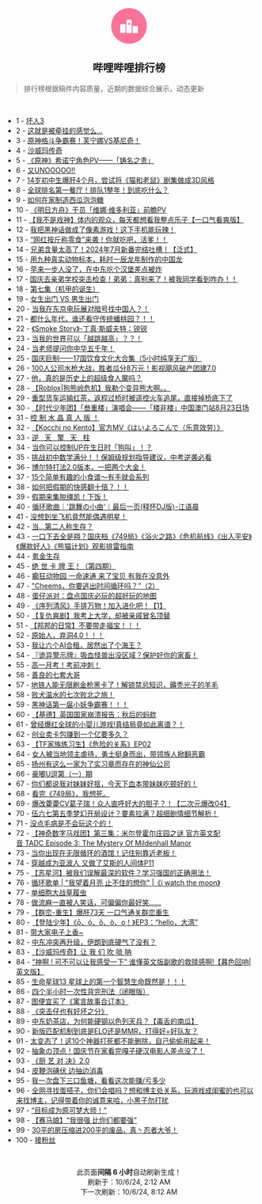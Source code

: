 <div align="center">
    <img src="./assets/icon_rank.png" alt="logo" />
    <h2>哔哩哔哩排行榜</h>
</div>

> 排行榜根据稿件内容质量，近期的数据综合展示，动态更新

<br />

<ul><li><span>1 - <a href=https://www.bilibili.com/BV1GaxCewEcH>坏人3</a></span></li><li><span>2 - <a href=https://www.bilibili.com/BV1uM4cerEVk>这就是被牵挂的感觉么...</a></span></li><li><span>3 - <a href=https://www.bilibili.com/BV1jQxDehEh6>原神格斗争霸赛！芙宁娜VS基尼奇！</a></span></li><li><span>4 - <a href=https://www.bilibili.com/BV1v84ge7Em8>沙威玛传奇</a></span></li><li><span>5 - <a href=https://www.bilibili.com/BV1RaxseEEXo>《原神》希诺宁角色PV——「铸名之责」</a></span></li><li><span>6 - <a href=https://www.bilibili.com/BV1DCx4eUEa2>又UNOOOOO!!</a></span></li><li><span>7 - <a href=https://www.bilibili.com/BV1sGxfecEZS>14岁初中生爆肝4个月，尝试将《猫和老鼠》剧集做成3D风格</a></span></li><li><span>8 - <a href=https://www.bilibili.com/BV1tL45eVEFU>全球排名第一餐厅！排队1整年！到底吃什么？</a></span></li><li><span>9 - <a href=https://www.bilibili.com/BV1SM4ce6EFK>如何在家制造西瓜泡泡糖</a></span></li><li><span>10 - <a href=https://www.bilibili.com/BV1YP4jebEST>《明日方舟》干员「维娜·维多利亚」前瞻PV</a></span></li><li><span>11 - <a href=https://www.bilibili.com/BV1Nj4ceKEUr>【我不是戏神】体内的观众，每天都想看我整点乐子【一口气看爽版】</a></span></li><li><span>12 - <a href=https://www.bilibili.com/BV1WQxee4Eyv>我把黑神话做成了像素游戏！这下手机能玩辣！</a></span></li><li><span>13 - <a href=https://www.bilibili.com/BV1gQxkebELa>“网红按斤称零食”来袭！你就吃吧，活爹！！</a></span></li><li><span>14 - <a href=https://www.bilibili.com/BV1F219Y3Ewv>兄弟含量太高了！2024年7月新番完结吐槽！【泛式】</a></span></li><li><span>15 - <a href=https://www.bilibili.com/BV1jqx9eBEdm>用九种真实动物标本，耗时一辰龙年制作的中国龙</a></span></li><li><span>16 - <a href=https://www.bilibili.com/BV1wvxZexEKg>早来一步人没了，在中东吃个汉堡差点被炸</a></span></li><li><span>17 - <a href=https://www.bilibili.com/BV1TDxSeVEG6>国庆去亲弟学校突击检查！弟弟：真别来了！被我同学看到咋办！！</a></span></li><li><span>18 - <a href=https://www.bilibili.com/BV176x9eiEMv>第七集（机甲的诞生）</a></span></li><li><span>19 - <a href=https://www.bilibili.com/BV1PPxXeGEsA>女生出门&nbsp;VS&nbsp;男生出门</a></span></li><li><span>20 - <a href=https://www.bilibili.com/BV1Uox9e9EL1>当我在东京电玩展对暗号找中国人？！</a></span></li><li><span>21 - <a href=https://www.bilibili.com/BV115xbejEkw>都什么年代，谁还看守传统蟠桃园？！！</a></span></li><li><span>22 - <a href=https://www.bilibili.com/BV1XUx9eFE8a>《Smoke&nbsp;Story》-丁真·斯威夫特：锐锐</a></span></li><li><span>23 - <a href=https://www.bilibili.com/BV1tK4GerEyE>当我的世界可以「越跳越高」？？！</a></span></li><li><span>24 - <a href=https://www.bilibili.com/BV1AnxQerEmH>当老师提问你中华五千年！</a></span></li><li><span>25 - <a href=https://www.bilibili.com/BV1TU4geNERX>国庆巨制——17国饮食文化大合集（5小时纯享无广版）</a></span></li><li><span>26 - <a href=https://www.bilibili.com/BV1PbxdeQE44>100人公司水枪大战，胜者瓜分8万元！影视飓风破产团建7.0</a></span></li><li><span>27 - <a href=https://www.bilibili.com/BV1sBxDegE9B>他，真的是历史上的超级食人魔吗？</a></span></li><li><span>28 - <a href=https://www.bilibili.com/BV1V84MezEM4>【Roblox|狗熊岭危机】我勒个变异熊大啊。。</a></span></li><li><span>29 - <a href=https://www.bilibili.com/BV1TS4geeEy7>重型货车运输红茶，返程过桥时被遥控火车追尾，直接掉桥底下了</a></span></li><li><span>30 - <a href=https://www.bilibili.com/BV1GRxWeyEva>【时代少年团】「叁重楼」演唱会——「楼非楼」中国澳门站8月23日场</a></span></li><li><span>31 - <a href=https://www.bilibili.com/BV1WSxReEEEh>控&nbsp;制&nbsp;水&nbsp;晶&nbsp;真&nbsp;人&nbsp;版&nbsp;！</a></span></li><li><span>32 - <a href=https://www.bilibili.com/BV1M24geiEzS>【Kocchi&nbsp;no&nbsp;Kento】官方MV《はいよろこんで（乐意效劳）》</a></span></li><li><span>33 - <a href=https://www.bilibili.com/BV1RixSeQEBP>逆&nbsp;&nbsp;&nbsp;天&nbsp;&nbsp;&nbsp;擎&nbsp;&nbsp;&nbsp;天&nbsp;&nbsp;&nbsp;柱</a></span></li><li><span>34 - <a href=https://www.bilibili.com/BV1QDxdeiEQS>当你可以控制UP在生日时「狗叫」！？</a></span></li><li><span>35 - <a href=https://www.bilibili.com/BV1yjx4eTEHM>挑战初中数学满分！！保姆级规划指导建议，中考逆袭必看</a></span></li><li><span>36 - <a href=https://www.bilibili.com/BV1cK4VeaECx>博尔特打法2.0版本，一把两个大金！</a></span></li><li><span>37 - <a href=https://www.bilibili.com/BV1mz4Le1EA2>15个简单有趣的小食谱～有手就会系列</a></span></li><li><span>38 - <a href=https://www.bilibili.com/BV1hexpeuENQ>如何把假期的快感翻十倍？！！</a></span></li><li><span>39 - <a href=https://www.bilibili.com/BV1jM4FeQE2P>假期来集脱缰凯！下饭！</a></span></li><li><span>40 - <a href=https://www.bilibili.com/BV1ed43eEEzL>循环歌曲｜&#39;跳舞の小曲&#39;｜最后一页(释怀DJ版)-江语晨</a></span></li><li><span>41 - <a href=https://www.bilibili.com/BV1apxDenEmK>没想到坐飞机竟然能偶遇明星！</a></span></li><li><span>42 - <a href=https://www.bilibili.com/BV1yZ4ceTEdz>当...第二人称生存？</a></span></li><li><span>43 - <a href=https://www.bilibili.com/BV1Vy45eWE9b>一口下去全是翔？国庆档《749局》《浴火之路》《危机航线》《出入平安》《爆款好人》《熊猫计划》观影排雷指南</a></span></li><li><span>44 - <a href=https://www.bilibili.com/BV1L54FemET6>氪金生存</a></span></li><li><span>45 - <a href=https://www.bilibili.com/BV1o5xDedEMp>绝&nbsp;世&nbsp;卡&nbsp;牌&nbsp;王！（第四期）</a></span></li><li><span>46 - <a href=https://www.bilibili.com/BV1TQ4geAEP5>癫狂动物园&nbsp;一命速通&nbsp;来了宝贝&nbsp;有我在没意外</a></span></li><li><span>47 - <a href=https://www.bilibili.com/BV1Yvxfe5EYG>&quot;Cheems，你要逃出时间循环吗？”（2）</a></span></li><li><span>48 - <a href=https://www.bilibili.com/BV1VY4MeqEkV>蛋仔派对：盘点国庆必玩的超好玩的地图</a></span></li><li><span>49 - <a href=https://www.bilibili.com/BV1Nr4Pe1Eiy>《序列清风》手搓万物！加入进化吧！【1】</a></span></li><li><span>50 - <a href=https://www.bilibili.com/BV1A4x9eLEdn>【复仇爽剧】我考上大学，却被亲戚冒名顶替</a></span></li><li><span>51 - <a href=https://www.bilibili.com/BV1BQxrezEoR>【邦邦的日常】不要带走福宝！！！</a></span></li><li><span>52 - <a href=https://www.bilibili.com/BV156xQeZE9X>原始人，弃洞4.0！！！</a></span></li><li><span>53 - <a href=https://www.bilibili.com/BV1MkxeeYEEb>我让六个AI合租，居然出了个海王？</a></span></li><li><span>54 - <a href=https://www.bilibili.com/BV1rYxvetE22>『诡异警示牌』吸血怪兽出没区域？保护好你的家畜！</a></span></li><li><span>55 - <a href=https://www.bilibili.com/BV1szxDezEgy>高一月考！考前冲刺！</a></span></li><li><span>56 - <a href=https://www.bilibili.com/BV1wn4ceYEcG>善良的七套大哥</a></span></li><li><span>57 - <a href=https://www.bilibili.com/BV1KKxseTE9c>地铁人能无限刷金枪黑卡了！解锁禁忌知识，薅秃光子的羊毛</a></span></li><li><span>58 - <a href=https://www.bilibili.com/BV1eb4MegEqf>败犬温水的七次败北之旅！</a></span></li><li><span>59 - <a href=https://www.bilibili.com/BV1xL45eVEoh>黑神话第一届小妖争霸赛！！！</a></span></li><li><span>60 - <a href=https://www.bilibili.com/BV1sHx9eUEVY>【基德】英国国家崩溃报告：秋后的蚂蚱</a></span></li><li><span>61 - <a href=https://www.bilibili.com/BV1LnxXehEs2>曾经爆红全球的小婴儿游戏!真结局竟如此离谱？！</a></span></li><li><span>62 - <a href=https://www.bilibili.com/BV13PxQepEHg>创业卖卡包赚到一个亿要多久？</a></span></li><li><span>63 - <a href=https://www.bilibili.com/BV1Ug45e2EaA>【TF家族练习生】《危险的关系》EP02</a></span></li><li><span>64 - <a href=https://www.bilibili.com/BV1KKxseTEAW>女人被当地领主虐待，勇士挺身而出，带领族人掀翻恶霸</a></span></li><li><span>65 - <a href=https://www.bilibili.com/BV1AUsZe9E51>扬州有这么一家为了实习章而存在的神仙公司</a></span></li><li><span>66 - <a href=https://www.bilibili.com/BV1cd4MeXEp5>豪嘟U逗第（一）期</a></span></li><li><span>67 - <a href=https://www.bilibili.com/BV1zMxXeBE2Y>你们都说我对妹妹好抠，今天下血本带妹妹吃顿好的！</a></span></li><li><span>68 - <a href=https://www.bilibili.com/BV1cjxfetE2a>看完《749局》，我想死。</a></span></li><li><span>69 - <a href=https://www.bilibili.com/BV1FuxDecEcQ>爆改藿藿CV葛子瑞！众人直呼好大的胆子？！【二次元爆改04】</a></span></li><li><span>70 - <a href=https://www.bilibili.com/BV16s4GebEte>伍六七第五季梦幻开局设计？要素拉满？超细剧情细节解析！</a></span></li><li><span>71 - <a href=https://www.bilibili.com/BV1WJ45e6EDZ>没点毛病是不会玩这个的！</a></span></li><li><span>72 - <a href=https://www.bilibili.com/BV15vxSeWE7N>【神奇数字马戏团】第三集：米尔登霍尔庄园之谜&nbsp;官方英文配音&nbsp;TADC&nbsp;Episode&nbsp;3:&nbsp;The&nbsp;Mystery&nbsp;Of&nbsp;Mildenhall&nbsp;Manor</a></span></li><li><span>73 - <a href=https://www.bilibili.com/BV1BD43eQEFz>当你出现在无限循环的酒馆！记住别靠近老板！</a></span></li><li><span>74 - <a href=https://www.bilibili.com/BV1k643ebEUr>穿越成为亚波人&nbsp;又做了艾斯的人间体P11</a></span></li><li><span>75 - <a href=https://www.bilibili.com/BV12Xx4ekEvm>【苏星河】被我们误解最深的软件？学习强国的正确用法！</a></span></li><li><span>76 - <a href=https://www.bilibili.com/BV1GH43ekE3L>循环歌单&nbsp;|&nbsp;&quot;我望着月亮&nbsp;止不住的想你&quot;&nbsp;|《i&nbsp;watch&nbsp;the&nbsp;moon》</a></span></li><li><span>77 - <a href=https://www.bilibili.com/BV13CxQedEz4>单细胞大战草履虫</a></span></li><li><span>78 - <a href=https://www.bilibili.com/BV1jAxWeJEng>做流麻一直被人笑话，可偏偏你最好笑……</a></span></li><li><span>79 - <a href=https://www.bilibili.com/BV11F4PeCE1t>【群峦-重生】爆肝73天&nbsp;一口气通关群峦重生</a></span></li><li><span>80 - <a href=https://www.bilibili.com/BV1gMx9etEZo>【登陆少年】《ō、ó、ǒ、ò、o！》EP3：“hello，大湾”</a></span></li><li><span>81 - <a href=https://www.bilibili.com/BV1P7xQeCEoZ>带大家电子上香~</a></span></li><li><span>82 - <a href=https://www.bilibili.com/BV1mPxfevEXt>中东冲突再升级，伊朗到底硬气了没有？</a></span></li><li><span>83 - <a href=https://www.bilibili.com/BV1Y145eXEWM>【沙威玛传奇】让&nbsp;我&nbsp;们&nbsp;吹&nbsp;唢&nbsp;呐</a></span></li><li><span>84 - <a href=https://www.bilibili.com/BV1i74PewEcj>“神啊&nbsp;!&nbsp;可不可以让我感受一下”&nbsp;谁懂英文版副歌的救赎感啊!【暮色回响|英文版】</a></span></li><li><span>85 - <a href=https://www.bilibili.com/BV18NxQeQEoS>生命星球13&nbsp;星球上的第一个智慧生命既然是！！！</a></span></li><li><span>86 - <a href=https://www.bilibili.com/BV1ZXxtehEPa>四个半小时一次性背完刑法（闭眼版）</a></span></li><li><span>87 - <a href=https://www.bilibili.com/BV19ixfeCEaN>图便宜买了《寓言故事合订本》</a></span></li><li><span>88 - <a href=https://www.bilibili.com/BV1tP4geNE35>《突击仔也有好坏之分》</a></span></li><li><span>89 - <a href=https://www.bilibili.com/BV1Jc4Fe4EvR>中东奶茶店，为何能硬钢以色列天兵？【毒舌的南瓜】</a></span></li><li><span>90 - <a href=https://www.bilibili.com/BV1Atx9eyEgJ>新版匹配机制到底是ELO还是MMR，打得好=好队友？</a></span></li><li><span>91 - <a href=https://www.bilibili.com/BV1ZGtHeHESQ>太变态了！这10个神器打死都不能删除，自己偷偷用起来！</a></span></li><li><span>92 - <a href=https://www.bilibili.com/BV1CwxXekEWg>抽象の顶点！国庆节在家看完嘎子硬汉电影人差点没了！</a></span></li><li><span>93 - <a href=https://www.bilibili.com/BV1YR1SYEEfT>《厨&nbsp;艺&nbsp;对&nbsp;决》2.0</a></span></li><li><span>94 - <a href=https://www.bilibili.com/BV1dDxZe5EYd>皮鞭泡碘伏&nbsp;边抽边消毒</a></span></li><li><span>95 - <a href=https://www.bilibili.com/BV159xZeVEB2>我一次盘下三口鱼塘，看看这次能赚/亏多少</a></span></li><li><span>96 - <a href=https://www.bilibili.com/BV16TxXeuEmA>全网寻找蛋搭子，你们会唱吗？想和博主处关系，玩游戏成闺蜜的也可以来找博主，记得带着你的诚意来哈，小黑子勿打扰</a></span></li><li><span>97 - <a href=https://www.bilibili.com/BV1sBxDegERV>“目标成为原可梦大师！”</a></span></li><li><span>98 - <a href=https://www.bilibili.com/BV1UaxTesEty>【赛马娘】“我很强&nbsp;比你们都要强”</a></span></li><li><span>99 - <a href=https://www.bilibili.com/BV1FM4VeFEqX>30平的房压缩进200平的废品，真丶忍者大爷！</a></span></li><li><span>100 - <a href=https://www.bilibili.com/BV1YRxveVE7w>接粉丝</a></span></li></ul>

<br />

<p align=center>此页面<strong>间隔 6 小时</strong>自动刷新生成！<br>刷新于：10/6/24, 2:12 AM<br>下一次刷新：10/6/24, 8:12 AM</p>